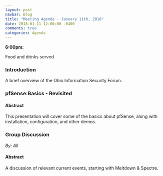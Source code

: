 ```yaml
---
layout: post
navbar: Blog
title: "Meeting Agenda - January 11th, 2018"
date: 2018-01-11 12:00:00 -0400
comments: true
categories: Agenda
---
```


**6:00pm:**

Food and drinks served

### Introduction

A brief overview of the Ohio Information Security Forum.

### **pfSense:Basics - Revisited**

#### Abstract

This presentation will cover some of the basics about pfSense, along with installation, configuration, and other demos.




### **Group Discussion**
_By: All_

#### Abstract

A discussion of relevant current events, starting with Meltdown & Spectre.
